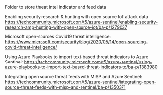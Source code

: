 Folder to store threat intel indicator and feed data

Enabling security research & hunting with open source IoT attack data
https://techcommunity.microsoft.com/t5/azure-sentinel/enabling-security-research-amp-hunting-with-open-source-iot/ba-p/1279037

Microsoft open-sources Covid19 threat intelligence:
https://www.microsoft.com/security/blog/2020/05/14/open-sourcing-covid-threat-intelligence/

Using Azure Playbooks to import text-based threat indicators to Azure Sentinel:
https://techcommunity.microsoft.com/t5/azure-sentinel/using-azure-playbooks-to-import-text-based-threat-indicators-to/ba-p/1383980

Integrating open source threat feeds with MISP and Azure Sentinel:
https://techcommunity.microsoft.com/t5/azure-sentinel/integrating-open-source-threat-feeds-with-misp-and-sentinel/ba-p/1350371
